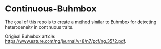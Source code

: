# Continuous-Buhmbox

The goal of this repo is to create a method similar to Buhmbox for detecting 
heterogeneity in continuous traits.  

Original Buhmbox article: https://www.nature.com/ng/journal/v48/n7/pdf/ng.3572.pdf.